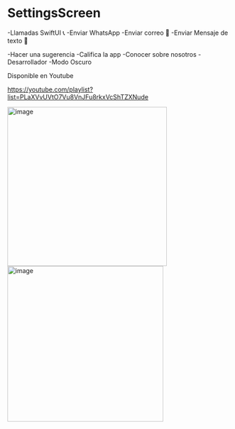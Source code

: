 # SettingsScreen

-Llamadas SwiftUI 📞
-Enviar WhatsApp 
-Enviar correo 📨
-Enviar Mensaje de texto 💬

-Hacer una sugerencia 
-Califica la app
-Conocer sobre nosotros
-Desarrollador
-Modo Oscuro

Disponible en Youtube

https://youtube.com/playlist?list=PLaXVvUVtO7Vu8VnJFu8rkxVcShTZXNude 

<img width="359" alt="image" src="https://github.com/marcoalonso/SettingsScreen/assets/49013250/4764d642-e8e7-42e2-8811-8235294e090d">

<img width="351" alt="image" src="https://github.com/marcoalonso/SettingsScreen/assets/49013250/b330e12c-387b-488d-8993-617fac67a175">


